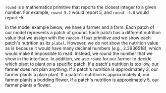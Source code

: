 ﻿`round` is a mathematics primitive that reports the closest integer to a given number. For example, `round 5.2` would report 5, and `round -4.8` would report -5. 



In the model example below, we have a farmer and a farm. Each patch of our model represents a patch of ground. Each patch has a different nutrition value that we assign with the `random-float` primitive and we show each patch's nutrition as its `plabel`. However, we do not show the nutrition value as is because it would have many decimal numbers (e.g., 2.3936518), which would make it impossible to read. Instead, we round the number that we show in the interface. In addition, we use `round` for our farmer to decide which plant to plant on a specific patch. If a patch's nutrition is too low, our farmer does not plan anything. If a patch's nutrition is approximately 3, our farmer plants a plain plant. If a patch's nutrition is approximately 4, our farmer plants a budding flower. If a patch's nutrition is approximately 5, our farmer plants a flower.  
